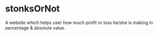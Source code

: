 # stonksOrNot
A website which helps user how much profit or loss he/she is making in percentage & absolute value.
